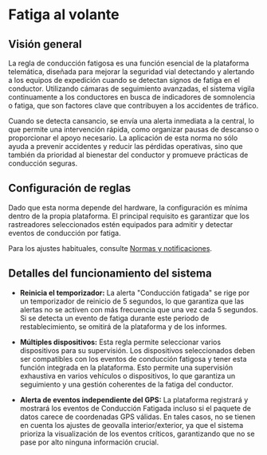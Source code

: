 # Fatiga al volante

## Visión general

La regla de conducción fatigosa es una función esencial de la plataforma telemática, diseñada para mejorar la seguridad vial detectando y alertando a los equipos de expedición cuando se detectan signos de fatiga en el conductor. Utilizando cámaras de seguimiento avanzadas, el sistema vigila continuamente a los conductores en busca de indicadores de somnolencia o fatiga, que son factores clave que contribuyen a los accidentes de tráfico.

Cuando se detecta cansancio, se envía una alerta inmediata a la central, lo que permite una intervención rápida, como organizar pausas de descanso o proporcionar el apoyo necesario. La aplicación de esta norma no sólo ayuda a prevenir accidentes y reducir las pérdidas operativas, sino que también da prioridad al bienestar del conductor y promueve prácticas de conducción seguras.

## Configuración de reglas

Dado que esta norma depende del hardware, la configuración es mínima dentro de la propia plataforma. El principal requisito es garantizar que los rastreadores seleccionados estén equipados para admitir y detectar eventos de conducción por fatiga.

Para los ajustes habituales, consulte [Normas y notificaciones](../../reglas-y-alertas.md).

## Detalles del funcionamiento del sistema

- **Reinicia el temporizador:** La alerta "Conducción fatigada" se rige por un temporizador de reinicio de 5 segundos, lo que garantiza que las alertas no se activen con más frecuencia que una vez cada 5 segundos. Si se detecta un evento de fatiga durante este periodo de restablecimiento, se omitirá de la plataforma y de los informes.

- **Múltiples dispositivos:** Esta regla permite seleccionar varios dispositivos para su supervisión. Los dispositivos seleccionados deben ser compatibles con los eventos de conducción fatigosa y tener esta función integrada en la plataforma. Esto permite una supervisión exhaustiva en varios vehículos o dispositivos, lo que garantiza un seguimiento y una gestión coherentes de la fatiga del conductor.

- **Alerta de eventos independiente del GPS:** La plataforma registrará y mostrará los eventos de Conducción Fatigada incluso si el paquete de datos carece de coordenadas GPS válidas. En tales casos, no se tienen en cuenta los ajustes de geovalla interior/exterior, ya que el sistema prioriza la visualización de los eventos críticos, garantizando que no se pase por alto ninguna información crucial.
